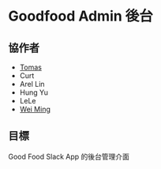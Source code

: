 # Goodfood Admin 後台

## 協作者

* [Tomas](https://github.com/horsekitlin)
* Curt
* Arel Lin
* Hung Yu
* LeLe
* [Wei Ming](https://github.com/Akira543152)

## 目標

Good Food Slack App 的後台管理介面
